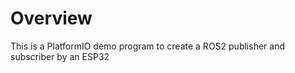 # Overview
This is a PlatformIO demo program to create a ROS2 publisher and subscriber by an ESP32

